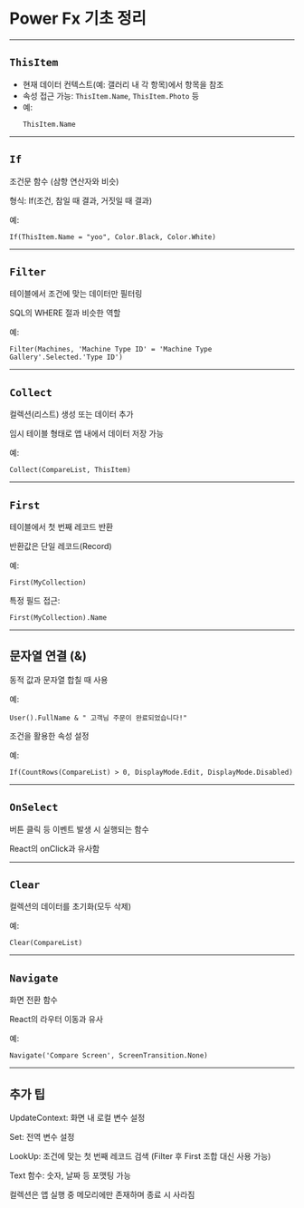 # Power Fx 기초 정리

---

## `ThisItem`

- 현재 데이터 컨텍스트(예: 갤러리 내 각 항목)에서 항목을 참조
- 속성 접근 가능: `ThisItem.Name`, `ThisItem.Photo` 등
- 예:
  ```
  ThisItem.Name
  ```

---

## `If`

조건문 함수 (삼항 연산자와 비슷)

형식: If(조건, 참일 때 결과, 거짓일 때 결과)

예:

```
If(ThisItem.Name = "yoo", Color.Black, Color.White)
```

---

## `Filter`

테이블에서 조건에 맞는 데이터만 필터링

SQL의 WHERE 절과 비슷한 역할

예:

```
Filter(Machines, 'Machine Type ID' = 'Machine Type Gallery'.Selected.'Type ID')
```

---

## `Collect`

컬렉션(리스트) 생성 또는 데이터 추가

임시 테이블 형태로 앱 내에서 데이터 저장 가능

예:

```
Collect(CompareList, ThisItem)
```

---

## `First`

테이블에서 첫 번째 레코드 반환

반환값은 단일 레코드(Record)

예:

```
First(MyCollection)
```

특정 필드 접근:

```
First(MyCollection).Name
```

---

## 문자열 연결 (&)

동적 값과 문자열 합칠 때 사용

예:

```
User().FullName & " 고객님 주문이 완료되었습니다!"
```

조건을 활용한 속성 설정

예:

```
If(CountRows(CompareList) > 0, DisplayMode.Edit, DisplayMode.Disabled)
```

---

## `OnSelect`

버튼 클릭 등 이벤트 발생 시 실행되는 함수

React의 onClick과 유사함

---

## `Clear`

컬렉션의 데이터를 초기화(모두 삭제)

예:

```
Clear(CompareList)
```

---

## `Navigate`

화면 전환 함수

React의 라우터 이동과 유사

예:

```
Navigate('Compare Screen', ScreenTransition.None)
```

---

## 추가 팁

UpdateContext: 화면 내 로컬 변수 설정

Set: 전역 변수 설정

LookUp: 조건에 맞는 첫 번째 레코드 검색 (Filter 후 First 조합 대신 사용 가능)

Text 함수: 숫자, 날짜 등 포맷팅 가능

컬렉션은 앱 실행 중 메모리에만 존재하며 종료 시 사라짐
